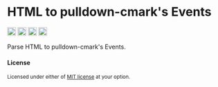 HTML to pulldown-cmark's Events
===============================

[<img alt="github" src="https://img.shields.io/badge/github-pindash--io/html--to--pulldown--cmark--events-8da0cb?style=for-the-badge&labelColor=555555&logo=github" height="20">](https://github.com/pindash-io/html-to-pulldown-cmark-events)
[<img alt="crates.io" src="https://img.shields.io/crates/v/html-to-pulldown-cmark-events.svg?style=for-the-badge&color=fc8d62&logo=rust" height="20">](https://crates.io/crates/html-to-pulldown-cmark-events)
[<img alt="docs.rs" src="https://img.shields.io/badge/docs.rs-html--to--pulldown--cmark--events-66c2a5?style=for-the-badge&labelColor=555555&logo=docs.rs" height="20">](https://docs.rs/html-to-pulldown-cmark-events)
[<img alt="build status" src="https://img.shields.io/github/actions/workflow/status/fundon/html-to-pulldown-cmark-events/ci.yml?branch=master&style=for-the-badge" height="20">](https://github.com/fundon/html-to-pulldown-cmark-events/actions?query=branch%3Amaster)

Parse HTML to pulldown-cmark's Events.

#### License

<sup>
Licensed under either of <a href="LICENSE-MIT">MIT license</a> at your option.
</sup>
